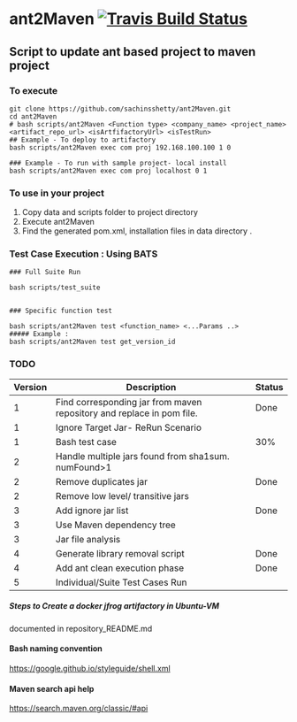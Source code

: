 # ant2Maven [![Travis Build Status](https://img.shields.io/travis/pimterry/notes.svg)](https://travis-ci.org/sachinsshetty/ant2Maven)

## Script to update ant based project to maven project


### To execute
```
git clone https://github.com/sachinsshetty/ant2Maven.git
cd ant2Maven
# bash scripts/ant2Maven <Function type> <company_name> <project_name> <artifact_repo_url> <isArtfifactoryUrl> <isTestRun>
## Example - To deploy to artifactory
bash scripts/ant2Maven exec com proj 192.168.100.100 1 0

### Example - To run with sample project- local install
bash scripts/ant2Maven exec com proj localhost 0 1

```

### To use in your project
1. Copy data and scripts folder to project directory
2. Execute ant2Maven
3. Find the generated pom.xml, installation files in data directory .


### Test Case Execution : Using BATS
```
### Full Suite Run

bash scripts/test_suite


### Specific function test

bash scripts/ant2Maven test <function_name> <...Params ..>
##### Example :
bash scripts/ant2Maven test get_version_id

```

### TODO
| Version | Description | Status |
|-------|-------------|-------|
|1 | Find corresponding jar from maven repository and replace in pom file. |Done |
|1| Ignore Target Jar- ReRun Scenario | |
|1| Bash test case |30%|
|2 | Handle multiple jars found from sha1sum. numFound>1| |
|2 | Remove duplicates jar | Done |
|2 | Remove low level/ transitive jars||
|3| Add ignore jar list| Done |
|3| Use Maven dependency tree||
|3 | Jar file analysis| |
|4 | Generate library removal script | Done |
|4| Add ant clean execution phase | Done |
|5| Individual/Suite Test Cases Run | |


##### Steps to Create a docker jfrog artifactory in Ubuntu-VM
documented in repository_README.md

#### Bash naming convention
https://google.github.io/styleguide/shell.xml
#### Maven search api help
https://search.maven.org/classic/#api
